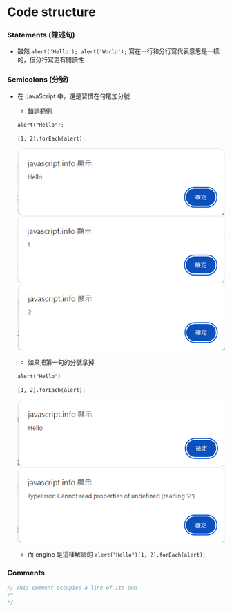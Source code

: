 # Code structure

### Statements (陳述句)
* 雖然 `alert('Hello'); alert('World');` 寫在一行和分行寫代表意思是一樣的，但分行寫更有閱讀性

### Semicolons (分號)
* 在 JavaScript 中，還是習慣在句尾加分號

    * 錯誤範例
    ```
    alert("Hello");

    [1, 2].forEach(alert);
    ```
    ![Alt text](pic2/image.png)
    ![Alt text](pic2/image-1.png)
    ![Alt text](pic2/image-2.png)

    * 如果把第一句的分號拿掉
    ```
    alert("Hello")

    [1, 2].forEach(alert);
    ```
    ![Alt text](pic2/image-3.png)
    ![Alt text](pic2/image-4.png)

    * 而 engine 是這樣解讀的 `alert("Hello")[1, 2].forEach(alert);`


### Comments

``` JavaScript
// This comment occupies a line of its own
/*
*/
```